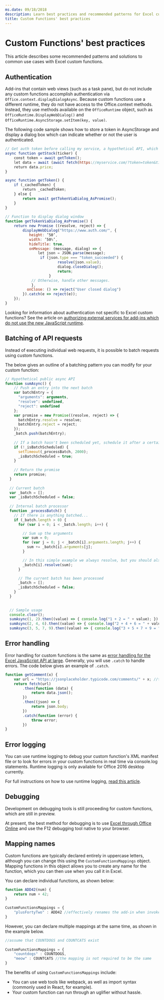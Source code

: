 ```yaml
---
ms.date: 09/18/2018
description: Learn best practices and recommended patterns for Excel custom functions.
title: Custom Functions' best practices
---
```


# Custom Functions' best practices

This article describes some recommended patterns and solutions to common use cases with Excel custom functions.

## Authentication
Add-ins that contain web views (such as a task pane), but do not include any custom functions accomplish authentication via `Office.context.displayDialogAsync`. Because custom functions use a different runtime, they do not have access to the Office.context methods. Instead, they use methods available on the `OfficeRuntime` object, such as `OfficeRuntime.DisplayWebDialog()` and `OfficeRuntime.AsyncStorage.setItem(key, value)`.

The following code sample shows how to store a token in AsyncStorage and display a dialog box which can indicate whether or not the user is authenticated.  

```js
// Get auth token before calling my service, a hypothetical API, which will deliver a stock price based on stock ticker string, such as "MSFT"
async function getStock(ticker) {
    const token = await getToken();
    let data = await (await fetch(https://myservice.com/?token=token&ticker= + ticker).json());
    return data.price;
}

async function getToken() {
    if (_cachedToken) {
        return _cachedToken;
    } else {
        return await getTokenViaDialog_AsPromise();
    }
}
  
// Function to display dialog window
function getTokenViaDialog_AsPromise() {
    return new Promise ((resolve, reject) => {
        displayWebDialog("https://www.auth.com/", {
           height: ’50’,
           width: ’50%’,
           hideTitle: true,
           onMessage: (message, dialog) => {
               let json = JSON.parse(message);
                if (json.type === "token_succeeded") {
                        resolve(json.value);
                        dialog.closeDialog();
                        return;
                    }
            // Otherwise, handle other messages.
            },
          onClose: () => reject("User closed dialog")
        }).catch(e => reject(e));
    });
}
```

Looking for information about authentication not specific to Excel custom functions? See the article on [authorizing external services for add-ins which do not use the new JavaScript runtime](https://docs.microsoft.com/en-us/office/dev/add-ins/develop/auth-external-add-ins).

## Batching of API requests

Instead of executing individual web requests, it is possible to batch requests using custom functions.

The below gives an outline of a batching pattern you can modify for your custom function:

```js
// Hypothetical public async API
function sumAsync() {
    // Push an entry into the next batch
    var batchEntry = {
      "arguments": arguments,
      "resolve": undefined,
      "reject": undefined
    };
    var promise = new Promise((resolve, reject) => {
      batchEntry.resolve = resolve;
      batchEntry.reject = reject;
    });
    _batch.push(batchEntry);
  
    // If a batch hasn't been scheduled yet, schedule it after a certain timeout, e.g. 2 seconds
    if (!_isBatchScheduled) {
      setTimeout(_processBatch, 2000);
      _isBatchScheduled = true;
    }
  
    // Return the promise
    return promise;
  }
  
  // Current batch
  var _batch = [];
  var _isBatchScheduled = false;
  
  // Internal batch processor
  function _processBatch() {
    // If there is anything batched...
    if (_batch.length > 0) {
      for (var i = 0; i < _batch.length; i++) {

        // Sum up the arguments
        var sum = 0;
        for (var j = 0; j < _batch[i].arguments.length; j++) {
          sum += _batch[i].arguments[j];
        }

        // In this simple example we always resolve, but you should also add error handling for reject
        _batch[i].resolve(sum);
      }

      // The current batch has been processed
      _batch = [];
      _isBatchScheduled = false;
    }
  }
  
  
  // Sample usage
  console.clear();
  sumAsync(1, 2).then((value) => { console.log("1 + 2 = " + value); });
  sumAsync(2, 4, 6).then((value) => { console.log("2 + 4 + 6 = " + value); });
  sumAsync(3, 5, 7, 9).then((value) => { console.log("3 + 5 + 7 + 9 = " + value); });
```

## Error handling

Error handling for custom functions is the same as [error handling for the Excel JavaScript API at large](./excel-add-ins-error-handling.md). Generally, you will use `.catch` to handle errors. The code below gives an example of `.catch`.

```js
function getComment(x) {
    var url = "https://jsonplaceholder.typicode.com/comments/" + x; //this delivers a section of lorem ipsum from the jsonplaceholder API
    return fetch(url)
        .then(function (data) {
            return data.json();
        })
        .then((json) => {
            return json.body;
        })
        .catch(function (error) {
            throw error;
        })
}
```

## Error logging

You can use runtime logging to debug your custom function's XML manifest file or to look for errors in your custom functions in real time via console.log statements. Runtime logging is only available for Office 2016 desktop currently.

For full instructions on how to use runtime logging, [read this article](../testing/troubleshoot-manifest.md).

## Debugging

Development on debugging tools is still proceeding for custom functions, which are still in preview.  

At present, the best method for debugging is to use [Excel through Office Online](https://www.office.com/launch/excel) and use the F12 debugging tool native to your browser.

## Mapping names

Custom functions are typically declared entirely in uppercase letters, although you can change this using the `CustomFunctionsMappings` object. Mapping functions in this object allows you to create any name for the function, which you can then use when you call it in Excel.  
  
You can declare individual functions, as shown below:  

```js
function ADD42(num) {
    return num + 42;  
}  
  
CustomFunctionsMappings = {
    "plusFortyTwo" : ADD42 //effectively renames the add-in when invoked in Excel, so you will now call =plusFortyTwo()
}
```

However, you can declare multiple mappings at the same time, as shown in the example below.  

```js
//assume that COUNTDOGS and COUNTCATS exist
  
CustomFunctionsMappings = {
    "countdogs" : COUNTDOGS,  
    "meow" : COUNTCATS //the mapping is not required to be the same
}
 ```

The benefits of using `CustomFunctionsMappings` include:  

- You can use web tools like webpack, as well as import syntax (commonly used in React, for example).
- Your custom function can run through an uglifier without hassle.
